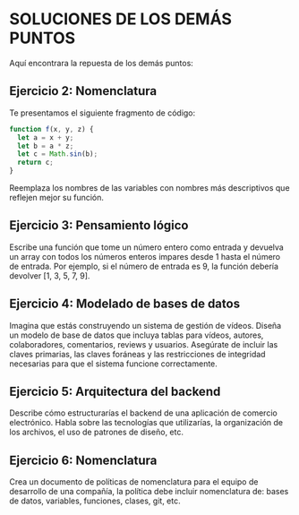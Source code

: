 # SOLUCIONES DE LOS DEMÁS PUNTOS
Aquí encontrara la repuesta de los demás puntos:

## Ejercicio 2: Nomenclatura
Te presentamos el siguiente fragmento de código:
```js
function f(x, y, z) {
  let a = x + y;
  let b = a * z;
  let c = Math.sin(b);
  return c;
}
```
Reemplaza los nombres de las variables con nombres más descriptivos que reflejen mejor su 
función.

## Ejercicio 3: Pensamiento lógico
Escribe una función que tome un número entero como entrada y devuelva un array con
todos los números enteros impares desde 1 hasta el número de entrada. Por ejemplo, si el
número de entrada es 9, la función debería devolver [1, 3, 5, 7, 9].

## Ejercicio 4: Modelado de bases de datos
Imagina que estás construyendo un sistema de gestión de vídeos. Diseña un modelo de
base de datos que incluya tablas para vídeos, autores, colaboradores, comentarios, reviews
y usuarios. Asegúrate de incluir las claves primarias, las claves foráneas y las restricciones
de integridad necesarias para que el sistema funcione correctamente.

## Ejercicio 5: Arquitectura del backend
Describe cómo estructurarías el backend de una aplicación de comercio electrónico. Habla
sobre las tecnologías que utilizarías, la organización de los archivos, el uso de patrones de
diseño, etc.

## Ejercicio 6: Nomenclatura
Crea un documento de políticas de nomenclatura para el equipo de desarrollo de una
compañía, la política debe incluir nomenclatura de: bases de datos, variables, funciones,
clases, git, etc.